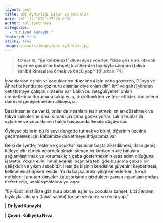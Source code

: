 ```yaml
---
layout: post
title: Göz Aydınlığı Eşler ve Çocuklar
date: 2021-12-19T21:27:28.833Z
author: kulliyetuneva
categories:
  - "Dr.İyad Kunaybi "
featured: true
sticky: true
image: /assets/images/göz-aydınlık.jpg
---
```

<!--StartFragment-->

> **《Onlar ki, "Ey Rabbimiz!" diye niyaz ederler, "Bize göz nuru olacak eşler ve çocuklar bahşet; bizi Senden layıkıyla sakınan (takvâ sahibi) kimselere örnek ve öncü yap.” 》**(Furkan, 74)

İnsanlardan eşinin ve çocuklarının düzelmesi için çaba gösteren, Dünya ve Âhiret’te kendisine göz nuru olsunlar diye onları dinî, ilmî ve şahsî yönden yetiştirmeye çalışan kimseler var. Lakin bu meşguliyetleri onları ümmetlerinin durumunu takip edip, düzeltmekten ve tesir ettikleri kimselerin dairesini genişletmekten alıkoyuyor.

Bazı insanlar da var ki, onlar da insanlara tesir etmek, onları düzeltmek ve takvâ sahiplerine öncü olmak için çaba gösteriyorlar. Lakin bunlar da eşlerinin ve çocuklarının hakkı hususunda ihmale düşüyorlar.

Öyleyse bizlerin bu iki şeyi dengede tutmak ve birini, diğerinin üzerine geçirmemek için Rabbimize dua etmeye ihtiyacımız var.

Belki de âyette; “eşler ve çocuklar” kısmının başta zikredilmesi, daha geniş kitleye etki etmek ve örnek olmak isteyen bir kimsenin aile binasını sağlamlaştırmak ve korumak için çaba göstermesinin esas adım olduğuna işarettir. Yoksa evini ihmal ederek insanlara tebliğde bulunma çabası bir çelişkidir ve yıkım sebebidir. Hem de kişinin kendisine güvenini kaybetmesi, kelimelerini hapsetmesidir. Ya da başkalarına iyiliği emrederken, kendi nefislerini unutan kimseler kategorisinde gördükleri zaman insanların ondan nefret edip, uzaklaşmalarına yol açar.

"Ey Rabbimiz! Bize göz nuru olacak eşler ve çocuklar bahşet; bizi Senden layıkıyla sakınan (takvâ sahibi) kimselere örnek ve öncü yap.”

**\| Dr.İyad Kunaybi**

**\| Çeviri: Kulliyetu Neva**

<!--EndFragment-->